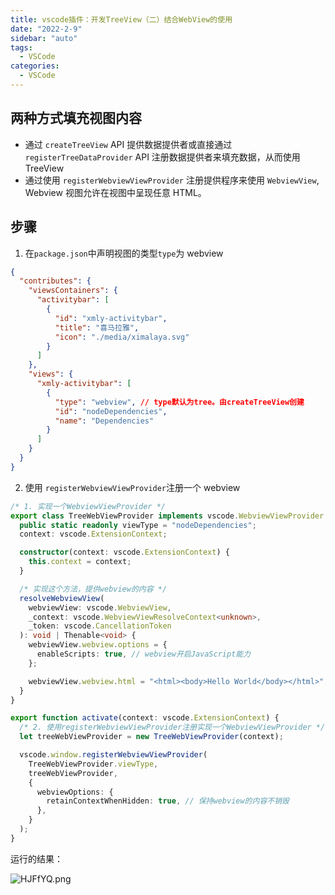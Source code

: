 ```yaml
---
title: vscode插件：开发TreeView（二）结合WebView的使用
date: "2022-2-9"
sidebar: "auto"
tags:
  - VSCode
categories:
  - VSCode
---
```


## 两种方式填充视图内容

- 通过 `createTreeView` API 提供数据提供者或直接通过 `registerTreeDataProvider` API 注册数据提供者来填充数据，从而使用 TreeView
- 通过使用 `registerWebviewViewProvider` 注册提供程序来使用 `WebviewView`, Webview 视图允许在视图中呈现任意 HTML。

## 步骤

1. 在`package.json`中声明视图的类型`type`为 webview

```json
{
  "contributes": {
    "viewsContainers": {
      "activitybar": [
        {
          "id": "xmly-activitybar",
          "title": "喜马拉雅",
          "icon": "./media/ximalaya.svg"
        }
      ]
    },
    "views": {
      "xmly-activitybar": [
        {
          "type": "webview", // type默认为tree。由createTreeView创建
          "id": "nodeDependencies",
          "name": "Dependencies"
        }
      ]
    }
  }
}
```

2. 使用 `registerWebviewViewProvider`注册一个 webview

```ts
/* 1. 实现一个WebviewViewProvider */
export class TreeWebViewProvider implements vscode.WebviewViewProvider {
  public static readonly viewType = "nodeDependencies";
  context: vscode.ExtensionContext;

  constructor(context: vscode.ExtensionContext) {
    this.context = context;
  }

  /* 实现这个方法，提供webview的内容 */
  resolveWebviewView(
    webviewView: vscode.WebviewView,
    _context: vscode.WebviewViewResolveContext<unknown>,
    _token: vscode.CancellationToken
  ): void | Thenable<void> {
    webviewView.webview.options = {
      enableScripts: true, // webview开启JavaScript能力
    };

    webviewView.webview.html = "<html><body>Hello World</body></html>";
  }
}

export function activate(context: vscode.ExtensionContext) {
  /* 2. 使用registerWebviewViewProvider注册实现一个WebviewViewProvider */
  let treeWebViewProvider = new TreeWebViewProvider(context);

  vscode.window.registerWebviewViewProvider(
    TreeWebViewProvider.viewType,
    treeWebViewProvider,
    {
      webviewOptions: {
        retainContextWhenHidden: true, // 保持webview的内容不销毁
      },
    }
  );
}
```

运行的结果：

![HJFfYQ.png](https://s4.ax1x.com/2022/02/09/HJFfYQ.png)
